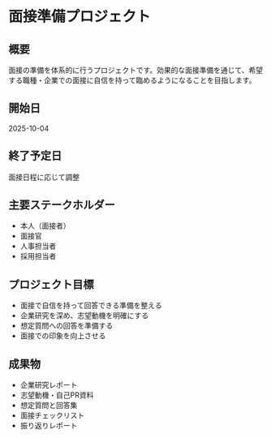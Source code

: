 # 面接準備プロジェクト

## 概要
面接の準備を体系的に行うプロジェクトです。効果的な面接準備を通じて、希望する職種・企業での面接に自信を持って臨めるようになることを目指します。

## 開始日
2025-10-04

## 終了予定日
面接日程に応じて調整

## 主要ステークホルダー
- 本人（面接者）
- 面接官
- 人事担当者
- 採用担当者

## プロジェクト目標
- 面接で自信を持って回答できる準備を整える
- 企業研究を深め、志望動機を明確にする
- 想定質問への回答を準備する
- 面接での印象を向上させる

## 成果物
- 企業研究レポート
- 志望動機・自己PR資料
- 想定質問と回答集
- 面接チェックリスト
- 振り返りレポート














